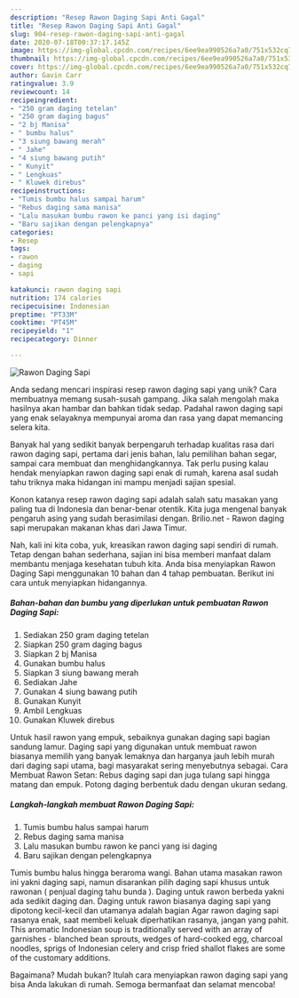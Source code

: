 ```yaml
---
description: "Resep Rawon Daging Sapi Anti Gagal"
title: "Resep Rawon Daging Sapi Anti Gagal"
slug: 904-resep-rawon-daging-sapi-anti-gagal
date: 2020-07-18T00:37:17.145Z
image: https://img-global.cpcdn.com/recipes/6ee9ea990526a7a0/751x532cq70/rawon-daging-sapi-foto-resep-utama.jpg
thumbnail: https://img-global.cpcdn.com/recipes/6ee9ea990526a7a0/751x532cq70/rawon-daging-sapi-foto-resep-utama.jpg
cover: https://img-global.cpcdn.com/recipes/6ee9ea990526a7a0/751x532cq70/rawon-daging-sapi-foto-resep-utama.jpg
author: Gavin Carr
ratingvalue: 3.9
reviewcount: 14
recipeingredient:
- "250 gram daging tetelan"
- "250 gram daging bagus"
- "2 bj Manisa"
- " bumbu halus"
- "3 siung bawang merah"
- " Jahe"
- "4 siung bawang putih"
- " Kunyit"
- " Lengkuas"
- " Kluwek direbus"
recipeinstructions:
- "Tumis bumbu halus sampai harum"
- "Rebus daging sama manisa"
- "Lalu masukan bumbu rawon ke panci yang isi daging"
- "Baru sajikan dengan pelengkapnya"
categories:
- Resep
tags:
- rawon
- daging
- sapi

katakunci: rawon daging sapi 
nutrition: 174 calories
recipecuisine: Indonesian
preptime: "PT33M"
cooktime: "PT45M"
recipeyield: "1"
recipecategory: Dinner

---
```



![Rawon Daging Sapi](https://img-global.cpcdn.com/recipes/6ee9ea990526a7a0/751x532cq70/rawon-daging-sapi-foto-resep-utama.jpg)

Anda sedang mencari inspirasi resep rawon daging sapi yang unik? Cara membuatnya memang susah-susah gampang. Jika salah mengolah maka hasilnya akan hambar dan bahkan tidak sedap. Padahal rawon daging sapi yang enak selayaknya mempunyai aroma dan rasa yang dapat memancing selera kita.

Banyak hal yang sedikit banyak berpengaruh terhadap kualitas rasa dari rawon daging sapi, pertama dari jenis bahan, lalu pemilihan bahan segar, sampai cara membuat dan menghidangkannya. Tak perlu pusing kalau hendak menyiapkan rawon daging sapi enak di rumah, karena asal sudah tahu triknya maka hidangan ini mampu menjadi sajian spesial.

Konon katanya resep rawon daging sapi adalah salah satu masakan yang paling tua di Indonesia dan benar-benar otentik. Kita juga mengenal banyak pengaruh asing yang sudah berasimilasi dengan. Brilio.net - Rawon daging sapi merupakan makanan khas dari Jawa Timur.


Nah, kali ini kita coba, yuk, kreasikan rawon daging sapi sendiri di rumah. Tetap dengan bahan sederhana, sajian ini bisa memberi manfaat dalam membantu menjaga kesehatan tubuh kita. Anda bisa menyiapkan Rawon Daging Sapi menggunakan 10 bahan dan 4 tahap pembuatan. Berikut ini cara untuk menyiapkan hidangannya.

<!--inarticleads1-->

##### Bahan-bahan dan bumbu yang diperlukan untuk pembuatan Rawon Daging Sapi:

1. Sediakan 250 gram daging tetelan
1. Siapkan 250 gram daging bagus
1. Siapkan 2 bj Manisa
1. Gunakan  bumbu halus
1. Siapkan 3 siung bawang merah
1. Sediakan  Jahe
1. Gunakan 4 siung bawang putih
1. Gunakan  Kunyit
1. Ambil  Lengkuas
1. Gunakan  Kluwek direbus


Untuk hasil rawon yang empuk, sebaiknya gunakan daging sapi bagian sandung lamur. Daging sapi yang digunakan untuk membuat rawon biasanya memilih yang banyak lemaknya dan harganya jauh lebih murah dari daging sapi utama, bagi masyarakat sering menyebutnya sebagai. Cara Membuat Rawon Setan: Rebus daging sapi dan juga tulang sapi hingga matang dan empuk. Potong daging berbentuk dadu dengan ukuran sedang. 

<!--inarticleads2-->

##### Langkah-langkah membuat Rawon Daging Sapi:

1. Tumis bumbu halus sampai harum
1. Rebus daging sama manisa
1. Lalu masukan bumbu rawon ke panci yang isi daging
1. Baru sajikan dengan pelengkapnya


Tumis bumbu halus hingga beraroma wangi. Bahan utama masakan rawon ini yakni daging sapi, namun disarankan pilih daging sapi khusus untuk rawonan ( penjual daging tahu bunda ). Daging untuk rawon berbeda yakni ada sedikit daging dan. Daging untuk rawon biasanya daging sapi yang dipotong kecil-kecil dan utamanya adalah bagian Agar rawon daging sapi rasanya enak, saat membeli keluak diperhatikan rasanya, jangan yang pahit. This aromatic Indonesian soup is traditionally served with an array of garnishes - blanched bean sprouts, wedges of hard-cooked egg, charcoal noodles, sprigs of Indonesian celery and crisp fried shallot flakes are some of the customary additions. 

Bagaimana? Mudah bukan? Itulah cara menyiapkan rawon daging sapi yang bisa Anda lakukan di rumah. Semoga bermanfaat dan selamat mencoba!
